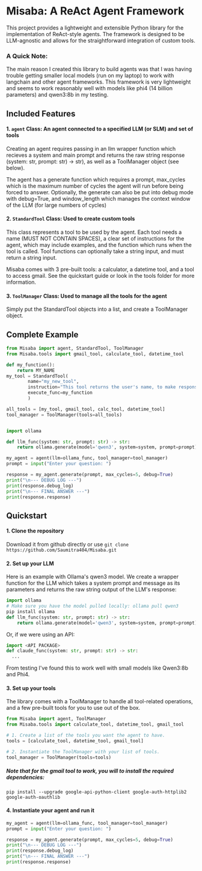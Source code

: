 # Misaba: A ReAct Agent Framework

This project provides a lightweight and extensible Python library for the implementation of ReAct-style agents. The framework is designed to be LLM-agnostic and allows for the straightforward integration of custom tools.

### A Quick Note:
The main reason I created this library to build agents was that I was having trouble getting smaller local models (run on my laptop) to work with langchain and other agent frameworks. This framework is very lightweight and seems to work reasonably well with models like phi4 (14 billion parameters) and qwen3:8b in my testing.

## Included Features

#### 1. `agent` Class: An agent connected to a specified LLM (or SLM) and set of tools
Creating an agent requires passing in an llm wrapper function which recieves a system and main prompt and returns the raw string response (system: str, prompt: str) -> str), as well as a ToolManager object (see below).

The agent has a generate function which requires a prompt, max_cycles which is the maximum number of cycles the agent will run before being forced to answer. Optionally, the generate can also be put into debug mode with debug=True, and window_length which manages the context window of the LLM (for large numbers of cycles)
#### 2. `StandardTool` Class: Used to create custom tools
This class represents a tool to be used by the agent. Each tool needs a name (MUST NOT CONTAIN SPACES), a clear set of instructions for the agent, which may include examples, and the function which runs when the tool is called. Tool functions can optionally take a string input, and must return a string input.

Misaba comes with 3 pre-built tools: a calculator, a datetime tool, and a tool to access gmail. See the quickstart guide or look in the tools folder for more information.
#### 3. `ToolManager` Class: Used to manage all the tools for the agent
Simply put the StandardTool objects into a list, and create a ToolManager object.

## Complete Example
```python
from Misaba import agent, StandardTool, ToolManager
from Misaba.tools import gmail_tool, calculate_tool, datetime_tool

def my_function():
    return MY_NAME
my_tool = StandardTool(
        name="my_new_tool",
        instruction="This tool returns the user's name, to make responses more personalized."
        execute_func=my_function
        )

all_tools = [my_tool, gmail_tool, calc_tool, datetime_tool]
tool_manager = ToolManager(tools=all_tools)


import ollama

def llm_func(system: str, prompt: str) -> str:
    return ollama.generate(model='qwen3', system=system, prompt=prompt).response

my_agent = agent(llm=ollama_func, tool_manager=tool_manager)
prompt = input("Enter your question: ")

response = my_agent.generate(prompt, max_cycles=5, debug=True)
print("\n--- DEBUG LOG ---")
print(response.debug_log)
print("\n--- FINAL ANSWER ---")
print(response.response)
```
## Quickstart

#### 1. Clone the repository

Download it from github directly or use 
```git clone https://github.com/Saumitra404/Misaba.git```

#### 2. Set up your LLM

Here is an example with Ollama's qwen3 model. We create a wrapper function for the LLM which takes a system prompt and message as its parameters and returns the raw string output of the LLM's response:
```python
import ollama
# Make sure you have the model pulled locally: ollama pull qwen3
pip install ollama
def llm_func(system: str, prompt: str) -> str:
    return ollama.generate(model='qwen3', system=system, prompt=prompt).response
```

Or, if we were using an API:
```python
import <API PACKAGE>
def claude_func(system: str, prompt: str) -> str:
  ...
```
From testing I've found this to work well with small models like Qwen3:8b and Phi4.
  
#### 3. Set up your tools

The library comes with a ToolManager to handle all tool-related operations, and a few pre-built tools for you to use out of the box.
```python
from Misaba import agent, ToolManager
from Misaba.tools import calculate_tool, datetime_tool, gmail_tool

# 1. Create a list of the tools you want the agent to have.
tools = [calculate_tool, datetime_tool, gmail_tool]

# 2. Instantiate the ToolManager with your list of tools.
tool_manager = ToolManager(tools=tools)
```

##### Note that for the gmail tool to work, you will to install the required dependencies:
```pip install --upgrade google-api-python-client google-auth-httplib2 google-auth-oauthlib```

#### 4. Instantiate your agent and run it

```python
my_agent = agent(llm=ollama_func, tool_manager=tool_manager)
prompt = input("Enter your question: ")

response = my_agent.generate(prompt, max_cycles=5, debug=True)
print("\n--- DEBUG LOG ---")
print(response.debug_log)
print("\n--- FINAL ANSWER ---")
print(response.response)

